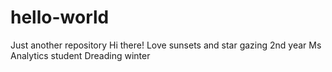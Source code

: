 # hello-world
Just another repository
Hi there!
Love sunsets and star gazing
2nd year Ms Analytics student
Dreading winter

